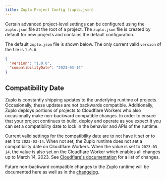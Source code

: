 ```yaml
---
title: Zuplo Project Config (zuplo.json)
---
```


Certain advanced project-level settings can be configured using the `zuplo.json` file at the root of a project. The `zuplo.json` file is created by default for new projects and contains the default configuration.

The default `zuplo.json` file is shown below. The only current valid `version` of the file is `1.0.0`.

```json
{
  "version": "1.0.0",
  "compatibilityDate": "2023-03-14"
}
```

## Compatibility Date

Zuplo is constantly shipping updates to the underlying runtime of projects. Occasionally, these updates are not backwards compatible. Additionally, Zuplo deploys portions of projects to Cloudflare Workers who also occasionally make non-backward compatible changes. In order to ensure that your project continues to build, deploy and operate as you expect it you can set a compatibility date to lock in the behavior and APIs of the runtime.

Current valid settings for the compatibility date are to not have it set or to set it to `2023-03-14`. When not set, the Zuplo runtime does not set a compatibility date on Cloudflare Workers. When the value is set to `2023-03-14`, the value is also set on the Cloudflare Worker which enables all changes up to March 14, 2023. See [Cloudflare's documentation](https://developers.cloudflare.com/workers/platform/compatibility-dates/) for a list of changes.

Future non-backward compatible changes to the Zuplo runtime will be documented here as well as in the [changelog](https://zuplo.com/changelog).
